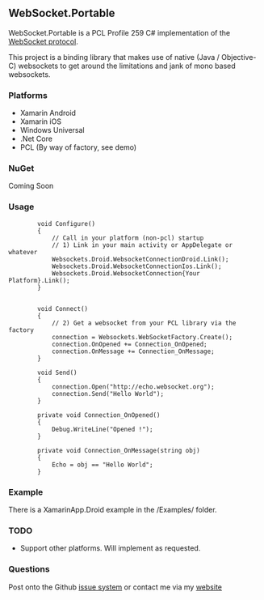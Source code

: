 ## WebSocket.Portable

WebSocket.Portable is a PCL Profile 259 C# implementation of the [WebSocket protocol](https://tools.ietf.org/html/rfc6455).

This project is a binding library that makes use of native (Java / Objective-C) websockets to get around the limitations and jank of mono based websockets.


### Platforms

- Xamarin Android
- Xamarin iOS
- Windows Universal
- .Net Core 
- PCL (By way of factory, see demo)


### NuGet
Coming Soon

### Usage

`````
        void Configure()
        {
            // Call in your platform (non-pcl) startup            
            // 1) Link in your main activity or AppDelegate or whatever
            Websockets.Droid.WebsocketConnectionDroid.Link();
            Websockets.Droid.WebsocketConnectionIos.Link();
            Websockets.Droid.WebsocketConnection{Your Platform}.Link();
        }
        
        
        void Connect()
        {
            // 2) Get a websocket from your PCL library via the factory
            connection = Websockets.WebSocketFactory.Create();
            connection.OnOpened += Connection_OnOpened;
            connection.OnMessage += Connection_OnMessage;
        }

        void Send()
        {            
            connection.Open("http://echo.websocket.org");
            connection.Send("Hello World");
        }

        private void Connection_OnOpened()
        {
            Debug.WriteLine("Opened !");
        }

        private void Connection_OnMessage(string obj)
        {
            Echo = obj == "Hello World";
        }
`````

### Example

There is a XamarinApp.Droid example in the /Examples/ folder.

### TODO

- Support other platforms. Will implement as requested.


### Questions

Post onto the Github [issue system](https://github.com/NVentimiglia/WebSocket.PCL) or contact me via my [website](http://avariceonline.com)
